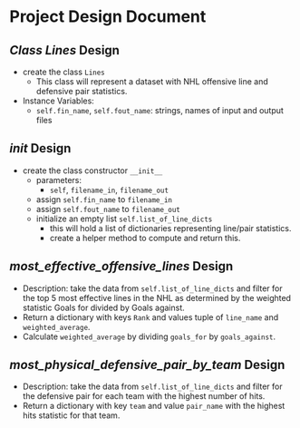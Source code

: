 # Project Design Document

## *Class Lines* Design
* create the class `Lines`
  * This class will represent a dataset with NHL offensive line and defensive pair statistics.
* Instance Variables:
  * `self.fin_name`, `self.fout_name`: strings, names of input and output files

##  *__init__* Design
* create the class constructor `__init__`
  * parameters:
    * `self`, `filename_in`, `filename_out`
  * assign `self.fin_name` to `filename_in`
  * assign `self.fout_name` to `filename_out`
  * initialize an empty list `self.list_of_line_dicts`
    * this will hold a list of dictionaries representing line/pair statistics.
    * create a helper method to compute and return this.

## *most_effective_offensive_lines* Design
* Description: take the data from `self.list_of_line_dicts` and filter for the top 5 most effective lines in the NHL as
  determined by the weighted statistic Goals for divided by Goals against.
* Return a dictionary with keys `Rank` and values tuple of `line_name` and `weighted_average`.
* Calculate `weighted_average` by dividing `goals_for` by `goals_against`.

## *most_physical_defensive_pair_by_team* Design
* Description: take the data from `self.list_of_line_dicts` and filter for the defensive pair for each team with the 
  highest number of hits.
* Return a dictionary with key `team` and value `pair_name` with the highest hits statistic for that team.
